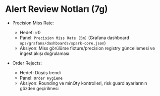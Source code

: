 # Alert Review Notları (7g)

- Precision Miss Rate:
  - Hedef: ≈0
  - Panel: `Precision Miss Rate (5m)` (Grafana dashboard `ops/grafana/dashboards/spark-core.json`)
  - Aksiyon: Miss görülürse fixture/precision registry güncellemesi ve ingest akışı doğrulaması

- Order Rejects:
  - Hedef: Düşüş trendi
  - Panel: `Order Hygiene`
  - Aksiyon: Rounding ve minQty kontrolleri, risk guard ayarlarının gözden geçirilmesi 